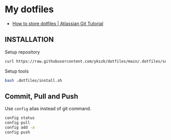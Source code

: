 # My dotfiles

- [How to store dotfiles | Atlassian Git Tutorial](https://www.atlassian.com/git/tutorials/dotfiles)

## INSTALLATION

Setup repository
```sh
curl https://raw.githubusercontent.com/ykszk/dotfiles/main/.dotfiles/setup.sh | bash
```

Setup tools
```sh
bash .dotfiles/install.sh
```

## Commit, Pull and Push
Use `config` alias instead of git command.

```sh
config status
config pull
config add -a
config push
```
